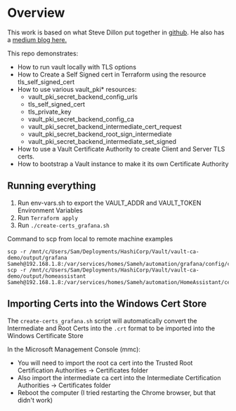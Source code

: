 # Overview

This work is based on what Steve Dillon put together in [github](https://github.com/stvdilln/vault-ca-demo.git). He also has a [medium blog here.](https://medium.com/@stvdilln/creating-a-certificate-authority-with-hashicorp-vault-and-terraform-4d9ddad31118)

This repo demonstrates:

* How to run vault locally with TLS options
* How to Create a Self Signed cert in Terraform using the resource tls_self_signed_cert
* How to use various vault_pki* resources:
  * vault_pki_secret_backend_config_urls
  * tls_self_signed_cert
  * tls_private_key
  * vault_pki_secret_backend_config_ca
  * vault_pki_secret_backend_intermediate_cert_request
  * vault_pki_secret_backend_root_sign_intermediate
  * vault_pki_secret_backend_intermediate_set_signed
* How to use a Vault Certificate Authority to create Client and Server TLS certs.
* How to bootstrap a Vault instance to make it its own Certificate Authority


## Running everything

1. Run env-vars.sh to export the VAULT_ADDR and VAULT_TOKEN Environment Variables
2. Run `Terraform apply`
3. Run `./create-certs_grafana.sh`

Command to scp from local to remote machine examples
```shell
scp -r /mnt/c/Users/Sam/Deployments/HashiCorp/Vault/vault-ca-demo/output/grafana Sameh@192.168.1.8:/var/services/homes/Sameh/automation/grafana/config/certs
scp -r /mnt/c/Users/Sam/Deployments/HashiCorp/Vault/vault-ca-demo/output/homeassistant Sameh@192.168.1.8:/var/services/homes/Sameh/automation/HomeAssistant/certs
```

## Importing Certs into the Windows Cert Store
The `create-certs_grafana.sh` script will automatically convert the Intermediate and Root Certs into the `.crt` format to be imported into the Windows Certificate Store

In the Microsoft Management Console (mmc):
- You will need to import the root ca cert into the Trusted Root Certification Authorities -> Certificates folder 
- Also import the intermediate ca cert into the Intermediate Certification Authorities -> Certificates folder
- Reboot the computer (I tried restarting the Chrome browser, but that didn't work)
